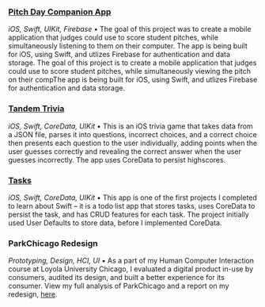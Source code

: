 ### [Pitch Day Companion App](https://github.com/joshuabseitz/PitchDay)
<i>iOS, Swift, UIKit, Firebase</i> • The goal of this project was to create a mobile application that judges could use to score student pitches, while simultaneously listening to them on their computer. The app is being built for iOS, using Swift, and utlizes Firebase for authentication and data storage.
The goal of this project is to create a mobile application that judges could use to score student pitches, while simultaneously viewing the pitch on their compThe app is being built for iOS, using Swift, and utlizes Firebase for authentication and data storage.

### [Tandem Trivia](https://github.com/joshuabseitz/Trivia-iOS)
<i>iOS, Swift, CoreData, UIKit</i> • This is an iOS trivia game that takes data from a JSON file, parses it into questions, incorrect choices, and a correct choice then presents each question to the user individually, adding points when the user guesses correctly and revealing the correct answer when the user guesses incorrectly. The app uses CoreData to persist highscores.

### [Tasks](https://github.com/joshuabseitz/Tasks-iOS)
<i>iOS, Swift, CoreData, UIKit</i> • This app is one of the first projects I completed to learn about Swift – it is a todo list app that stores tasks, uses CoreData to persist the task, and has CRUD features for each task. The project initially used User Defaults to store data, before I implemented CoreData.

### ParkChicago Redesign
<i>Prototyping, Design, HCI, UI</i> • As a part of my Human Computer Interaction course at Loyola University Chicago, I evaluated a digital product in-use by consumers, audited its design, and built a better experience for its consumer. View my full analysis of ParkChicago and a report on my redesign, [here](https://docs.google.com/document/d/1MwNR-7a9NKlougladmIQspwkeu9k8FR8i_MilLEPPO0/edit?usp=sharing).
